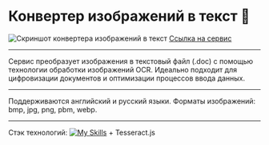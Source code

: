 # Конвертер изображений в текст 🔄
![Скриншот конвертера изображений в текст](https://github.com/poposhka1990/scan-to-text-converter/assets/71981296/fe9c8a53-b63d-452b-85b9-fb33f101a156)
[Ссылка на сервис](https://poposhka1990.github.io/scan-to-text-converter/)

***

Сервис преобразует изображения в текстовый файл (.doc) с помощью технологии обработки изображений OCR.
Идеально подходит для цифровизации документов и оптимизации процессов ввода данных.

***

Поддерживаются английский и русский языки.
Форматы изображений: bmp, jpg, png, pbm, webp.

***

Стэк технологий:
[![My Skills](https://skillicons.dev/icons?i=html,css,javascript&theme=light)](https://skillicons.dev) + Tesseract.js
